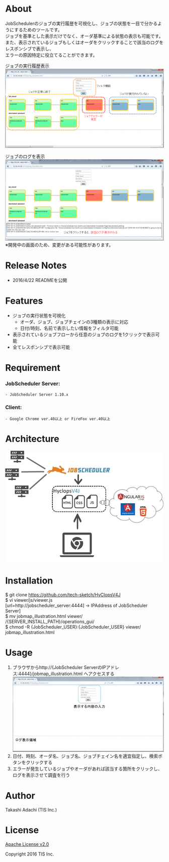 # About
JobSchedulerのジョブの実行履歴を可視化し、ジョブの状態を一目で分かるようにするためのツールです。  
ジョブを基準とした表示だけでなく、オーダ基準による状態の表示も可能です。  
また、表示されているジョブもしくはオーダをクリックすることで該当のログをレスポンシブで表示し、  
エラーの原因特定に役立てることができます。  

ジョブの実行履歴表示
![images](/images/abstract1.png)
  
ジョブのログを表示
![images](/images/abstract2.png)
※開発中の画面のため、変更がある可能性があります。

# Release Notes
* 2016/4/22 READMEを公開

# Features
* ジョブの実行状態を可視化  
    * オーダ、ジョブ、ジョブチェインの3種類の表示に対応  
    * 日付/時刻、名前で表示したい情報をフィルタ可能  
* 表示されているジョブフローから任意のジョブのログを1クリックで表示可能  
* 全てレスポンシブで表示可能  

# Requirement
### JobScheduler Server:  
    - JobScheduler Server 1.10.x  
### Client:  
    - Google Chrome ver.40以上 or FireFox ver.40以上  

# Architecture
![Architecture](/images/architecture.png)

# Installation
   $ git clone https://github.com/tech-sketch/HyClopsV4J  
   $ vi viewer/js/viewer.js  
     [url=http://jobscheduler_server:4444] → IPAddress of JobScheduler Server]   
   $ mv jobmap_illustration.html viewer/ /{SERVER_INSTALL_PATH}/operations_gui/  
   $ chmod -R {JobScheduler_USER}:{JobScheduler_USER} viewer/ jobmap_illustration.html  

# Usage
1. ブラウザからhttp://{JobScheduler ServerのIPアドレス:4444}/jobmap_illustration.html へアクセスする  
![アクセスした際の画面](/images/usage1.png)  
2. 日付、時刻、オーダ名、ジョブ名、ジョブチェイン名を適宜指定し、検索ボタンをクリックする  
3. エラーが発生しているジョブやオーダがあれば該当する箇所をクリックし、ログを表示させて調査を行う


# Author
Takashi Adachi (TIS Inc.)

# License
[Apache License v2.0](http://www.apache.org/licenses/LICENSE-2.0)

Copyright 2016 TIS Inc.
